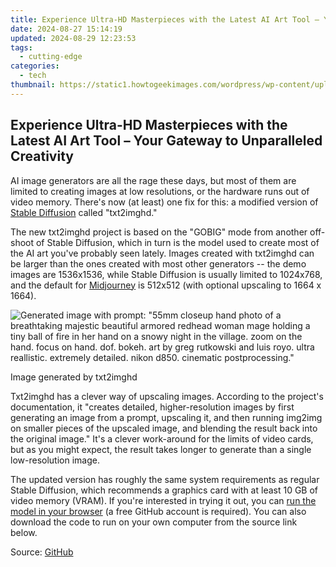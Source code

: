 ```yaml
---
title: Experience Ultra-HD Masterpieces with the Latest AI Art Tool – Your Gateway to Unparalleled Creativity
date: 2024-08-27 15:14:19
updated: 2024-08-29 12:23:53
tags:
  - cutting-edge
categories:
  - tech
thumbnail: https://static1.howtogeekimages.com/wordpress/wp-content/uploads/2022/09/High-res-AI-art.jpg
---
```


## Experience Ultra-HD Masterpieces with the Latest AI Art Tool – Your Gateway to Unparalleled Creativity

AI image generators are all the rage these days, but most of them are limited to creating images at low resolutions, or the hardware runs out of video memory. There's now (at least) one fix for this: a modified version of [Stable Diffusion](https://unlock-android.techidaily.com/7-ways-to-unlock-a-locked-xiaomi-redmi-k70-phone-by-drfone-android/) called "txt2imghd."

 The new txt2imghd project is based on the "GOBIG" mode from another off-shoot of Stable Diffusion, which in turn is the model used to create most of the AI art you've probably seen lately. Images created with txt2imghd can be larger than the ones created with most other generators -- the demo images are 1536x1536, while Stable Diffusion is usually limited to 1024x768, and the default for [Midjourney](https://howto.techidaily.com/google-play-services-wont-update-12-fixes-are-here-on-motorola-moto-g73-5g-drfone-by-drfone-fix-android-problems-fix-android-problems/) is 512x512 (with optional upscaling to 1664 x 1664).

![Generated image with prompt: "55mm closeup hand photo of a breathtaking majestic beautiful armored redhead woman mage holding a tiny ball of fire in her hand on a snowy night in the village. zoom on the hand. focus on hand. dof. bokeh. art by greg rutkowski and luis royo. ultra reallistic. extremely detailed. nikon d850. cinematic postprocessing."](https://static1.howtogeekimages.com/wordpress/wp-content/uploads/2022/09/00030ud-Large.jpeg) 

Image generated by txt2imghd

 Txt2imghd has a clever way of upscaling images. According to the project's documentation, it "creates detailed, higher-resolution images by first generating an image from a prompt, upscaling it, and then running img2img on smaller pieces of the upscaled image, and blending the result back into the original image." It's a clever work-around for the limits of video cards, but as you might expect, the result takes longer to generate than a single low-resolution image.

 The updated version has roughly the same system requirements as regular Stable Diffusion, which recommends a graphics card with at least 10 GB of video memory (VRAM). If you're interested in trying it out, you can [run the model in your browser](https://replicate.com/cjwbw/stable-diffusion-high-resolution) (a free GitHub account is required). You can also download the code to run on your own computer from the source link below.

 Source: [GitHub](https://github.com/jquesnelle/txt2imghd)

<ins class="adsbygoogle"
     style="display:block"
     data-ad-format="autorelaxed"
     data-ad-client="ca-pub-7571918770474297"
     data-ad-slot="1223367746"></ins>



<ins class="adsbygoogle"
     style="display:block"
     data-ad-client="ca-pub-7571918770474297"
     data-ad-slot="8358498916"
     data-ad-format="auto"
     data-full-width-responsive="true"></ins>
